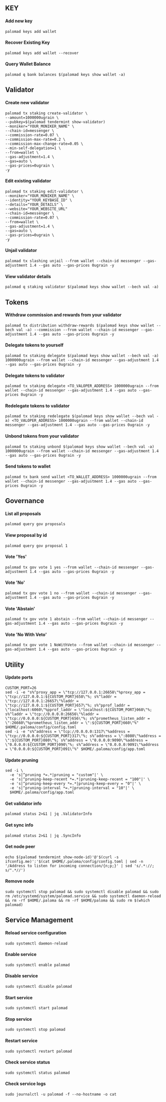 ## KEY

#### Add new key

```
palomad keys add wallet
```

#### Recover Existing Key

```
palomad keys add wallet --recover
```

#### Query Wallet Balance

```
palomad q bank balances $(palomad keys show wallet -a)
```

## Validator


#### Create new validator
```
palomad tx staking create-validator \
--amount=1000000ugrain \
--pubkey=$(palomad tendermint show-validator)
--moniker="YOUR_MONIKER_NAME" \
--chain-id=messenger \
--commission-rate=0.07 \
--commission-max-rate=0.2 \
--commission-max-change-rate=0.05 \
--min-self-delegation=1 \
--from=wallet \
--gas-adjustment=1.4 \
--gas=auto \
--gas-prices=0ugrain \
-y
```

#### Edit existing validator

```
palomad tx staking edit-validator \
--moniker="YOUR_MONIKER_NAME" \
--identity="YOUR_KEYBASE_ID" \
--details="YOUR_DETAILS" \
--website="YOUR_WEBSITE_URL"
--chain-id=messenger \
--commission-rate=0.07 \
--from=wallet \
--gas-adjustment=1.4 \
--gas=auto \
--gas-prices=0ugrain \
-y
```

#### Unjail validator

```
palomad tx slashing unjail --from wallet --chain-id messenger --gas-adjustment 1.4 --gas auto --gas-prices 0ugrain -y  
```

#### View validator details

```
palomad q staking validator $(palomad keys show wallet --bech val -a) 
```

## Tokens

#### Withdraw commission and rewards from your validator

```
palomad tx distribution withdraw-rewards $(palomad keys show wallet --bech val -a) --commission --from wallet --chain-id messenger --gas-adjustment 1.4 --gas auto --gas-prices 0ugrain -y
```

#### Delegate tokens to yourself

```
palomad tx staking delegate $(palomad keys show wallet --bech val -a) 1000000ugrain --from wallet --chain-id messenger --gas-adjustment 1.4 --gas auto --gas-prices 0ugrain -y
```

#### Delegate tokens to validator

```
palomad tx staking delegate <TO_VALOPER_ADDRESS> 1000000ugrain --from wallet --chain-id messenger --gas-adjustment 1.4 --gas auto --gas-prices 0ugrain -y 
```

#### Redelegate tokens to validator
```
palomad tx staking redelegate $(palomad keys show wallet --bech val -a) <TO_VALOPER_ADDRESS> 1000000ugrain --from wallet --chain-id messenger --gas-adjustment 1.4 --gas auto --gas-prices 0ugrain -y
```

#### Unbond tokens from your validator

```
palomad tx staking unbond $(palomad keys show wallet --bech val -a) 1000000ugrain --from wallet --chain-id messenger --gas-adjustment 1.4 --gas auto --gas-prices 0ugrain -y
```

#### Send tokens to wallet

```
palomad tx bank send wallet <TO_WALLET_ADDRESS> 1000000ugrain --from wallet --chain-id messenger --gas-adjustment 1.4 --gas auto --gas-prices 0ugrain -y 
```

## Governance

#### List all proposals

```
palomad query gov proposals
```

#### View proposal by id

```
palomad query gov proposal 1
```

#### Vote 'Yes'

```
palomad tx gov vote 1 yes --from wallet --chain-id messenger --gas-adjustment 1.4 --gas auto --gas-prices 0ugrain -y  
```

#### Vote 'No'

```
palomad tx gov vote 1 no --from wallet --chain-id messenger --gas-adjustment 1.4 --gas auto --gas-prices 0ugrain -y
```

#### Vote 'Abstain'

```
palomad tx gov vote 1 abstain --from wallet --chain-id messenger --gas-adjustment 1.4 --gas auto --gas-prices 0ugrain -y
```

#### Vote 'No With Veto'

```
palomad tx gov vote 1 NoWithVeto --from wallet --chain-id messenger --gas-adjustment 1.4 --gas auto --gas-prices 0ugrain -y
```

## Utility

#### Update ports

```
CUSTOM_PORT=26
sed -i -e "s%^proxy_app = \"tcp://127.0.0.1:26658\"%proxy_app = \"tcp://127.0.0.1:${CUSTOM_PORT}658\"%; s%^laddr = \"tcp://127.0.0.1:26657\"%laddr = \"tcp://127.0.0.1:${CUSTOM_PORT}657\"%; s%^pprof_laddr = \"localhost:6060\"%pprof_laddr = \"localhost:${CUSTOM_PORT}060\"%; s%^laddr = \"tcp://0.0.0.0:26656\"%laddr = \"tcp://0.0.0.0:${CUSTOM_PORT}656\"%; s%^prometheus_listen_addr = \":26660\"%prometheus_listen_addr = \":${CUSTOM_PORT}660\"%" $HOME/.paloma/config/config.toml
sed -i -e "s%^address = \"tcp://0.0.0.0:1317\"%address = \"tcp://0.0.0.0:${CUSTOM_PORT}317\"%; s%^address = \":8080\"%address = \":${CUSTOM_PORT}080\"%; s%^address = \"0.0.0.0:9090\"%address = \"0.0.0.0:${CUSTOM_PORT}090\"%; s%^address = \"0.0.0.0:9091\"%address = \"0.0.0.0:${CUSTOM_PORT}091\"%" $HOME/.paloma/config/app.toml
```

#### Update pruning

```
sed -i \
  -e 's|^pruning *=.*|pruning = "custom"|' \
  -e 's|^pruning-keep-recent *=.*|pruning-keep-recent = "100"|' \
  -e 's|^pruning-keep-every *=.*|pruning-keep-every = "0"|' \
  -e 's|^pruning-interval *=.*|pruning-interval = "10"|' \
  $HOME/.paloma/config/app.toml
```

#### Get validator info

```
palomad status 2>&1 | jq .ValidatorInfo
```

#### Get sync info

```
palomad status 2>&1 | jq .SyncInfo
```

#### Get node peer

```
echo $(palomad tendermint show-node-id)'@'$(curl -s ifconfig.me)':'$(cat $HOME/.paloma/config/config.toml | sed -n '/Address to listen for incoming connection/{n;p;}' | sed 's/.*://; s/".*//')
```

#### Remove node

```
sudo systemctl stop palomad && sudo systemctl disable palomad && sudo rm /etc/systemd/system/palomad.service && sudo systemctl daemon-reload && rm -rf $HOME/.paloma && rm -rf $HOME/paloma && sudo rm $(which palomad) 
```

## Service Management

#### Reload service configuration

```
sudo systemctl daemon-reload
```

#### Enable service

```
sudo systemctl enable palomad
```

#### Disable service

```
sudo systemctl disable palomad
```

#### Start service

```
sudo systemctl start palomad
```

#### Stop service

```
sudo systemctl stop palomad
```

#### Restart service

```
sudo systemctl restart palomad
```

#### Check service status

```
sudo systemctl status palomad
```

#### Check service logs

```
sudo journalctl -u palomad -f --no-hostname -o cat
```
